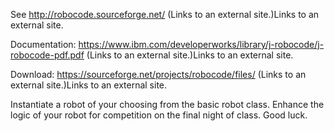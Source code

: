 See http://robocode.sourceforge.net/ (Links to an external site.)Links to an external site.

Documentation: https://www.ibm.com/developerworks/library/j-robocode/j-robocode-pdf.pdf (Links to an external site.)Links to an external site.

Download:  https://sourceforge.net/projects/robocode/files/ (Links to an external site.)Links to an external site.

Instantiate a robot of your choosing from the basic robot class.  Enhance the logic of your robot for competition on the final night of class.  Good luck.